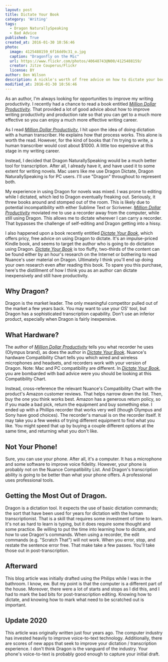 ```yaml
---
layout: post
title: Dictate Your Book
category: 'Writing'
tags:
  - Dragon NaturallySpeaking
  - Bad Advice
published: True
created_at: 2016-01-30 10:56:46
photo:
  image: 4125488159_6f16dd9c31_o.jpg
  caption: "Dragonfly on the Mic"
  url: https://www.flickr.com/photos/40648743@N00/4125488159/
  creator: Jitze Couperus/Flickr
  license: BY
author: Ben Wilson
description: A nickle's worth of free advice on how to dictate your book using Dragon NaturallySpeaking or Dragon Dictate.
modified_at: 2016-01-30 10:56:46
---
```


As an author, I'm always looking for opportunities to improve my writing productivity. I recently had a chance to read a book entitled *[Million Dollar Productivity][mdp]*. That provided a lot of good advice about how to improve writing productivity and production rate so that you can get to a much more effective so you can enjoy a much more effective writing career.

<!-- more -->

As I read *[Million Dollar Productivity][mdp]*, I hit upon the idea of doing dictation with a human transcriber. He explains how that process works. This alone is worth the read. However, for the kind of books that I'm trying to write, a human transcriber would cost about $1000. A little too expensive at this stage in my writing career.

Instead, I decided that Dragon NaturallySpeaking would be a much better tool for transcription. After all, I already have it, and have used it to some extent for writing novels. Mac users like me use Dragon Dictate, Dragon NaturallySpeaking is for PC users. I'll use "Dragon" throughout to represent both.

My experience in using Dragon for novels was mixed. I was prone to editing while I dictated, which led to Dragon eventually freaking out. Seriously, it threw books around and stomped out of the room. This is likely due to potential incompatibility with either Sublime Text or Scrivener. *[Million Dollar Productivity][mdp]* moviated me to use a recorder away from the computer, while still using Dragon. This allows me to dictate wherever I can carry a recorder. That bypasses the challenge of self-editing and Dragon getting into a hissy.

I also happened upon a book recently entitled *[Dictate Your Book][dictate]*, which offers pricy, free advice on using Dragon to dictate. It's an impulse-priced Kindle book, and seems to target the author who is going to do dictation using Dragon. *[Dictate Your Book][dictate]* is too fluffy, two-thirds of the content can be found either by an hour's research on the Internet or bothering to read Nuance's user material on Dragon. Ultimately I think you'll end up doing your own research even after reading this book. To spare you this purchase, here's the distillment of how I think you as an author can dictate inexpensively and still have productivity.

## Why Dragon?

Dragon is the market leader. The only meaningful competitor pulled out of the market a few years back. You may want to use your OS' tool, but Dragon has a sophisticated transcription capability. Don't use an inferior product, especially when Dragon is fairly inexpensive.

## What Hardware?

[mdp]: https://amzn.to/2CrZ592
[dictate]: https://amzn.to/3jDF2VQ

The author of *[Million Dollar Productivity][mdp]* tells you what recorder he uses (Olympus brand), as does the author in *[Dictate Your Book][dictate]*. Nuance's hardware Compatibility Chart tells you which wired and wireless microphones and headsets, and recorders work with your version of Dragon. Note: Mac and PC compatibility are different. In *[Dictate Your Book][dictate]*, you are bombarded with bad advice were you should be looking at this Compatibility Chart.

Instead, cross-reference the relevant Nuance's Compatibility Chart with the product's Amazon customer reviews. That helps narrow down the list. Then, buy the one you think works best. Amazon has a generous return policy, so if you made a bad pick, return the equipment and buy something else. I ended up with a Phillips recorder that works very well (though Olympus and Sony have good choices). The recorder's manual is on the recorder itself. It may take you a few weeks of trying different equipment to find what you like. You might speed that up by buying a couple different options at the same time, and returning what you don't like.

## Not Your Phone!

Sure, you can use your phone. After all, it's a computer. It has a microphone and some software to improve voice fidelity. However, your phone is probably not on the Nuance Compatibility List. And Dragon's transcription ability is going to be better than what your phone offers. A professional uses professional tools.

## Getting the Most Out of Dragon.

Dragon is a dictation tool. It expects the use of basic dictation commands; the sort that have been used for years for dictation with the human transcriptionist. That is a skill that requires some investment of time to learn. It's not as hard to learn is typing, but it does require some thought and some practice. Be willing to put the time into learning how to dictate, and how to use Dragon's commands. When using a recorder, the edit commands (e.g. "Scratch That") will not work. When you error, stop, and restate the sentence error free. That make take a few passes. You'll take those out in post-transcription.

## Afterward

This blog article was initially drafted using the Philips while I was in the bathroom. I know, ew. But my point is that the computer is a different part of the house. Moreover, there were a lot of starts and stops as I did this, and I had to mark the bad bits for post-transcription editing. Knowing how to dictate, and knowing how to mark what need to be scratched out is important.

## Update 2020

This article was originally written just four years ago. The computer industry has invested heavily to improve voice-to-text technology. Additionally, there are scores of new apps that seek to improve your dictation / transcription experience. I don't think Dragon is the vanguard of the industry. Your phone's voice-to-text is probably good enough to capture your initial draft.
